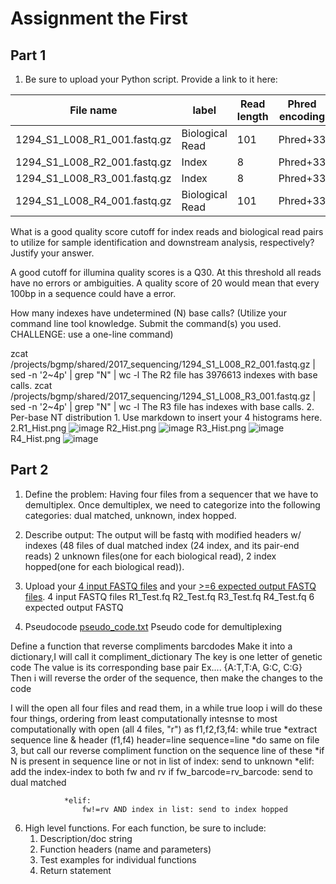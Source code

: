 # Assignment the First

## Part 1
1. Be sure to upload your Python script. Provide a link to it here:

| File name | label | Read length | Phred encoding |
|---|---|---|---|
| 1294_S1_L008_R1_001.fastq.gz | Biological Read | 101 | Phred+33 |
| 1294_S1_L008_R2_001.fastq.gz | Index | 8 | Phred+33 |
| 1294_S1_L008_R3_001.fastq.gz | Index | 8 | Phred+33 |
| 1294_S1_L008_R4_001.fastq.gz | Biological Read | 101 | Phred+33 |

What is a good quality score cutoff for index reads and biological read pairs to utilize for sample identification and downstream analysis, respectively? Justify your answer.

A good cutoff for illumina quality scores is a Q30. At this threshold all reads have no errors or ambiguities. A quality score of 20 would mean that every 100bp in a sequence could have a error. 

How many indexes have undetermined (N) base calls? (Utilize your command line tool knowledge. Submit the command(s) you used. CHALLENGE: use a one-line command)

zcat /projects/bgmp/shared/2017_sequencing/1294_S1_L008_R2_001.fastq.gz | sed -n '2~4p' | grep "N" | wc -l 
The R2 file has 3976613 indexes with base calls.
zcat /projects/bgmp/shared/2017_sequencing/1294_S1_L008_R3_001.fastq.gz | sed -n '2~4p' | grep "N" | wc -l 
The R3 file has indexes with base calls. 
2. Per-base NT distribution
    1. Use markdown to insert your 4 histograms here.
    2.R1_Hist.png ![image](https://github.com/kyralindley/Demultiplexing/assets/109238262/05fc5e5d-d4fe-407a-9033-024a1a174f1e)
R2_Hist.png ![image](https://github.com/kyralindley/Demultiplexing/assets/109238262/11d915b8-ad88-4e1c-bdd2-15ef91ddac15)
R3_Hist.png ![image](https://github.com/kyralindley/Demultiplexing/assets/109238262/4fc3c51f-0a67-4b1b-a88c-299f8482c99d)
R4_Hist.png ![image](https://github.com/kyralindley/Demultiplexing/assets/109238262/4ceec194-f712-495c-b07c-6fe586ec8d6d)


    
## Part 2
1. Define the problem: Having four files from a sequencer that we have to demultiplex. Once demultiplex, we need to categorize into the following categories: dual matched, unknown, index hopped.
2. Describe output: The output will be fastq with modified headers w/ indexes (48 files of dual matched index (24 index, and its pair-end reads) 2 unknown files(one for each biological read), 2 index hopped(one for each biological read)). 
3. Upload your [4 input FASTQ files](../TEST-input_FASTQ) and your [>=6 expected output FASTQ files](../TEST-output_FASTQ).
4 input FASTQ files
    R1_Test.fq
    R2_Test.fq
    R3_Test.fq
    R4_Test.fq
6 expected output FASTQ 




4. Pseudocode [pseudo_code.txt](../pseudo_code.txt)
   Pseudo code for demultiplexing

Define a function that reverse compliments barcdodes
    Make it into a dictionary,I will call it compliment_dictionary 
        The key is one letter of genetic code
        The value is its corresponding base pair 
        Ex.... {A:T,T:A, G:C, C:G} 
    Then i will reverse the order of the sequence, then make the changes to the code 


I will the open all four files and read them, in a while true loop i will do these four things, ordering from least computationally intesnse to most computationally
    with open (all 4 files, "r") as f1,f2,f3,f4:
        while true
            *extract sequence line & header (f1,f4)
            header=line
            sequence=line
            *do same on file 3, but call our reverse compliment function on the sequence line of these 
                *if N is present in sequence line or not in list of index: send to unknown
                *elif:
                    add the index-index to both fw and rv if fw_barcode=rv_barcode: send to dual matched 

                *elif: 
                    fw!=rv AND index in list: send to index hopped 
6. High level functions. For each function, be sure to include:
    1. Description/doc string
    2. Function headers (name and parameters)
    3. Test examples for individual functions
    4. Return statement
